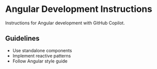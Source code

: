 # Angular Development Instructions

Instructions for Angular development with GitHub Copilot.

## Guidelines
- Use standalone components
- Implement reactive patterns
- Follow Angular style guide
